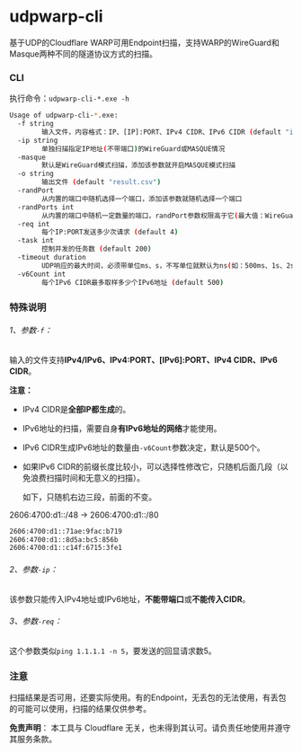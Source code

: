 # udpwarp-cli

基于UDP的Cloudflare WARP可用Endpoint扫描，支持WARP的WireGuard和Masque两种不同的隧道协议方式的扫描。

### CLI

执行命令：`udpwarp-cli-*.exe -h`

```bash
Usage of udpwarp-cli-*.exe:
  -f string
        输入文件，内容格式：IP、[IP]:PORT、IPv4 CIDR、IPv6 CIDR (default "ips-v4.txt")
  -ip string
        单独扫描指定IP地址(不带端口)的WireGuard或MASQUE情况
  -masque
        默认是WireGuard模式扫描，添加该参数就开启MASQUE模式扫描
  -o string
        输出文件 (default "result.csv")
  -randPort
        从内置的端口中随机选择一个端口，添加该参数就随机选择一个端口
  -randPorts int
        从内置的端口中随机一定数量的端口，randPort参数权限高于它(最大值：WireGuard协议为54/Masque协议为7) (default 10)
  -req int
        每个IP:PORT发送多少次请求 (default 4)
  -task int
        控制并发的任务数 (default 200)
  -timeout duration
        UDP响应的最大时间，必须带单位ms、s，不写单位就默认为ns(如：500ms、1s、2s、3s) (default 500ms)
  -v6Count int
        每个IPv6 CIDR最多取样多少个IPv6地址 (default 500)
```
### 特殊说明

###### 1、参数`-f`：

输入的文件支持**IPv4/IPv6、IPv4:PORT、[IPv6]:PORT、IPv4 CIDR、IPv6 CIDR**。

**注意：**

- IPv4 CIDR是**全部IP都生成**的。

- IPv6地址的扫描，需要自身**有IPv6地址的网络**才能使用。

- IPv6 CIDR生成IPv6地址的数量由`-v6Count`参数决定，默认是500个。

- 如果IPv6 CIDR的前缀长度比较小，可以选择性修改它，只随机后面几段（以免浪费扫描时间和无意义的扫描）。

  如下，只随机右边三段，前面的不变。

2606:4700:d1::/48 -> 2606:4700:d1::/80

```txt
2606:4700:d1::71ae:9fac:b719
2606:4700:d1::8d5a:bc5:856b
2606:4700:d1::c14f:6715:3fe1
```

###### 2、参数`-ip`：

该参数只能传入IPv4地址或IPv6地址，**不能带端口**或**不能传入CIDR**。

###### 3、参数`-req`：

这个参数类似`ping 1.1.1.1 -n 5`，要发送的回显请求数5。

### 注意

扫描结果是否可用，还要实际使用。有的Endpoint，无丢包的无法使用，有丢包的可能可以使用，扫描的结果仅供参考。

**免责声明**： 本工具与 Cloudflare 无关，也未得到其认可。请负责任地使用并遵守其服务条款。
